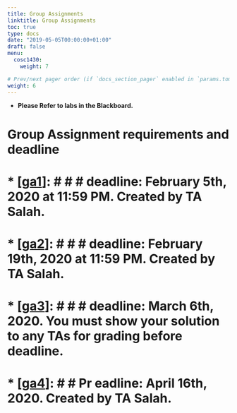 ```yaml
---
title: Group Assignments
linktitle: Group Assignments
toc: true
type: docs
date: "2019-05-05T00:00:00+01:00"
draft: false
menu:
  cosc1430:
    weight: 7

# Prev/next pager order (if `docs_section_pager` enabled in `params.toml`)
weight: 6
---
```


* **Please Refer to labs in the Blackboard.**

#    Group Assignment requirements and deadline
# *   [[ga1](https://drive.google.com/drive/folders/15GUKc6oumiaopDjU0pD4lprFIhCSITH9?usp=sharing)]: # # # deadline: February 5th, 2020 at 11:59 PM. Created by TA Salah.
# *   [[ga2](https://drive.google.com/drive/folders/1O5lFltiPq-Dpbt2nJ3JA7pDwd-rgUDDl?usp=sharing)]: # # # deadline: February 19th, 2020 at 11:59 PM. Created by TA Salah.
# *   [[ga3](https://drive.google.com/drive/folders/1Xu5YkuvNm3JkmNrsSx8SLxxJhFTSX3mG?usp=sharing)]: # # # deadline: March 6th, 2020\. You must show your solution to any TAs for grading before deadline.
# *   [[ga4](https://drive.google.com/drive/folders/1SeNVJaHpB7Pc6WgtcI_KLg3-DHeGn3Nj?usp=sharing)]: #  # Pr eadline: April 16th, 2020\. Created by TA Salah.